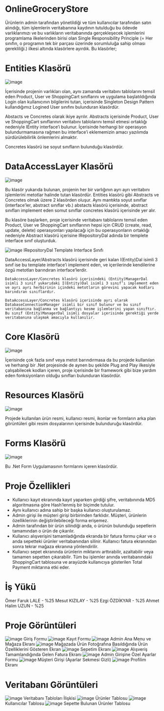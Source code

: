 # OnlineGroceryStore

Ürünlerin admin tarafından yönetildiği ve tüm kullanıcılar tarafından satın alındığı, tüm işlemlerin veritabanına kaydının tutulduğu bu ödevde varlıklarımızı ve bu varlıkların veritabanında gerçekleşecek işlemlerini programlama ilkelerinden birisi olan Single Responsibility Principle (= Her sınıfın, o programın tek bir parçası üzerinde sorumluluğa sahip olması gerekliliği.) ilkesi altında klasörlere ayırdık. Bu klasörler;

# Entities Klasörü
![image](https://user-images.githubusercontent.com/58256256/159504278-6efecc3e-fc06-4dd3-be6b-b1289bb29c1d.png)

İçerisinde projenin varlıkları olan, aynı zamanda veritabını tablolarını temsil eden Product, User ve ShoppingCart sınıflarını ve uygulama başlatıldığında Login olan kullanıcının bilgilerini tutan, içerisinde Singleton Design Pattern kullandığımız Logined User sınıfını bulunduran klasördür. 

Abstacts ve Concretes olarak ikiye ayrılır. Abstracts içerisinde Product, User ve ShoppingCart sınıflarının veritabını tablolarını temsil etmesi ortaklığı nedeniyle IEntity interface’i bulunur. İçerisinde herhangi bir operasyon bulundurmamasına rağmen bu interface’i eklememizin amacı yazılımda sürdürülebilirlik önlemlerini almaktır. 

Concretes klasörü ise soyut sınıfların bulunduğu klasördür.

# DataAccessLayer Klasörü
![image](https://user-images.githubusercontent.com/58256256/159504672-46379547-a769-4902-a919-c5433a5be147.png)

Bu klasör yukarıda bulunan, projenin her bir varlığının ayrı ayrı veritabını işlemlerini metotlar halinde tutan klasördür. Entities klasörü gibi Abstracts ve Concretes olmak üzere 2 klasörden oluşur. Aynı mantıkta soyut sınıflar (interface’ler, abstract sınıflar vb.) abstacts klasörü içerisinde, abstract sınıfları implement eden somut sınıflar concretes klasörü içerisinde yer alır.

Bu klasöre başlarken, proje içerisinde veritabanı tablolarını temsil eden Product, User ve ShoppingCart sınıflarının hepsi için CRUD (create, read, update, delete) operasyonları yapılacağı için bu operasyonların ortaklığı nedeniyle Abstract klasörü içerisine IRepositoryDal adında bir templete interface sınıf oluşturduk. 

![image](https://user-images.githubusercontent.com/58256256/159504719-d2afd75d-cc9c-4d2e-b398-f229728523ff.png)
IRepositoryDal Template Interface Sınıfı

DataAccessLayer/Abstracts klasörü içerisinde geri kalan I(Entity)Dal isimli 3 sınıf ise bu template interface’i implement eden, ve içerilerinde kendilerine özgü metotları barındıran interface’lerdir.  

	DataAccessLayer/Concretes klasörü içerisindeki (Entity)ManagerDal isimli 3 sınıf yukarıdaki I(Entity)Dal isimli 3 sınıf’ı implement eden ve ayrı ayrı herbirinin içindeki metotların görevini yapacak kodları barındıran sınıflardır.

	DataAccessLayer/Concretes klasörü içerisinde ayrı olarak DatabaseConnectionManager isimli bir sınıf bulunur ve bu sınıf veritabanına bağlanma ve bağlantıyı kesme işlemlerini yapan sınıftır. Bu sınıf (Entity)ManagerDal isimli dosyalar içerisinde gerektiği yerde veritabanına ulaşmak amacıyla kullanılır.

# Core Klasörü

![image](https://user-images.githubusercontent.com/58256256/159504815-317d9ae0-26a2-41f6-8b96-82d927e1d1c5.png)

İçerisinde çok fazla sınıf veya metot barındırmasa da bu projede kullanılan ve herhangi bir .Net projesinde de aynen bu şekilde Plug and Play ilkesiyle çalışabilecek kodları içeren, proje içerisinde bir framework gibi bize yardım eden fonksiyonların olduğu sınıfları bulunduran klasördür.

# Resources Klasörü

![image](https://user-images.githubusercontent.com/58256256/159504903-2af50b29-e3f6-4ece-8907-b73ac1496419.png)

Projede kullanılan ürün resmi, kullanıcı resmi, ikonlar ve formların arka plan görüntüleri gibi resim dosyalarının içerisinde bulunduruğu klasördür.

# Forms Klasörü

![image](https://user-images.githubusercontent.com/58256256/159504958-5e0f2783-d01e-49b5-8d9b-80c3d2341a6b.png)

Bu .Net Form Uygulamasının formlarını içeren klasördür.

# Proje Özellikleri

* Kullanıcı kayıt ekranında kayıt yaparken girdiği şifre, veritabınında MD5 algoritmasına göre Hash’lenmiş bir biçimde tutulur.
* Aynı kullanıcı adına sahip bir başka kullanıcı oluşturulamaz.
* Admin girişi ile müşteri girişi birbirinden farklıdır. Müşteri, ürünlerin özelliklerinin değiştirilebileceği forma erişemez.
* Admin tarafından bir ürün silindiği anda, o ürünün bulunduğu sepetlerin tamamından o ürün de çıkarılır.
* Kullanıcı alışverişini tamamladığında ekranda bir fatura formu çıkar ve o anda sepetteki ürünler veritabanından silinir. Kullanıcı fatura ekranından sonra tekrar mağaza ekranına yönlendirilir.
* Kullanıcı sepet ekranında ürünlerin miktarını arttırabilir, azaltabilir veya tamamen sepetten çıkarabilir. Tüm bu işlemler anında veritabanındaki ShoppingCart tablosuna ve arayüzde kullanıcıya gösterilen Total Payment miktarına etki eder.

# İş Yükü

Ömer Faruk LALE - %25
Mesut KIZILAY - %25	
Ezgi ÖZDİKYAR - %25	
Ahmet Halim UZUN - %25	

# Proje Görüntüleri

![image](https://user-images.githubusercontent.com/58256256/159505135-1bd142d7-7567-4886-b26c-8b9c4323f18a.png)
Giriş Formu
![image](https://user-images.githubusercontent.com/58256256/159505169-1820a944-4482-4217-92dc-7b4206408b6e.png)
Kayıt Formu
![image](https://user-images.githubusercontent.com/58256256/159505219-ff591999-f022-477a-98f8-db132089609a.png)
Admin Ana Menu ve Mağaza Ekranı
![image](https://user-images.githubusercontent.com/58256256/159505255-b35c2375-0b36-4b87-b097-dc5b14a2ccb3.png)
Mağazada Ürün Fotoğrafına Basıldığında Ürün Özelliklerini Gösteren Ekran
![image](https://user-images.githubusercontent.com/58256256/159505293-48c9edb4-48d2-458c-9da9-6dc1a6fb5495.png)
Sepetim Ekranı
![image](https://user-images.githubusercontent.com/58256256/159505317-573015f7-99ff-4e3e-b9d6-4cc4a489dbfe.png)
Alışveriş Tamamlandığında Gelen Fatura Ekranı
![image](https://user-images.githubusercontent.com/58256256/159505343-60057811-54a6-42ce-8352-427e8c40fd96.png)
Admin Girişine Özel Ayarlar Formu
![image](https://user-images.githubusercontent.com/58256256/159505373-59d99595-44b2-4014-b2af-a46521787122.png)
Müşteri Girişi (Ayarlar Sekmesi Gizli)
![image](https://user-images.githubusercontent.com/58256256/159505405-3ef37ade-6e6a-433c-9358-d105f293b778.png)
Profilim Ekranı

# Veritabanı Görüntüleri
![image](https://user-images.githubusercontent.com/58256256/159505459-df5a4f14-ff45-4121-9d5a-4933b9678c42.png)
Veritabanı Tabloları İlişkisi
![image](https://user-images.githubusercontent.com/58256256/159505487-9c70119f-32a3-42cb-a44d-4a992401cc27.png)
Ürünler Tablosu
![image](https://user-images.githubusercontent.com/58256256/159505517-6a9ff897-aa33-4851-a26b-c0dcf0b35121.png)
Kullanıcılar Tablosu
![image](https://user-images.githubusercontent.com/58256256/159505538-3f0bee1d-c0fc-4777-9928-2404ef325fdc.png)
Sepette Bulunan Ürünler Tablosu

